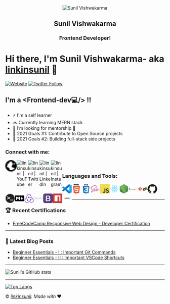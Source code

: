 <p align="center">
 <img width="100px" src="https://avatars.githubusercontent.com/u/71932768?s=400&u=907ce697cbb32a87463b1ee26079cb9600e13c5b&v=4" align="center" alt="Sunil Vishwakarma" />
 <h2 align="center">Sunil Vishwakarma</h2>
 <h3 align="center">Frontend Developer!</h3>
</p>

# Hi there, I'm Sunil Vishwakarma- aka [linkinsunil][linkedin] 👋

[![Website](https://img.shields.io/website?label=portfolio&style=for-the-badge&url=https%3A%2F%2Flinkinsunil.netlify.app)](https://linkinsunil.netlify.app)
[![Twitter Follow](https://img.shields.io/twitter/follow/officialskv?color=1DA1F2&logo=twitter&style=for-the-badge)](https://twitter.com/intent/follow?original_referer=https%3A%2F%2Fgithub.com%2Flinkinsunil&screen_name=Sunil)

## I'm a <Frontend-dev💻/> !!

- ⚡ I'm a self learner
- 🔜 Currently learning MERN stack 
- 🚾 I’m looking for mentorship 🤝
- 🔂 2021 Goals #1: Contribute to Open Source projects
- 🔂 2021 Goals #2: Building full-stack side projects


### Connect with me:

[<img align="left" alt="linkinsunil" width="36px" src="https://raw.githubusercontent.com/iconic/open-iconic/master/svg/globe.svg" />][website]
[<img align="left" alt="linkinsunil | YouTube" width="36px" src="https://cdn.jsdelivr.net/npm/simple-icons@v3/icons/youtube.svg" />][youtube]
[<img align="left" alt="linkinsunil | Twitter" width="36px" src="https://cdn.jsdelivr.net/npm/simple-icons@v3/icons/twitter.svg" />][twitter]
[<img align="left" alt="linkinsunil | LinkedIn" width="36px" src="https://cdn.jsdelivr.net/npm/simple-icons@v3/icons/linkedin.svg" />][linkedin]
[<img align="left" alt="linkinsunil | Instagram" width="36px" src="https://cdn.jsdelivr.net/npm/simple-icons@v3/icons/instagram.svg" />][instagram]

<br />

### Languages and Tools:


<!-- [<img src="https://img.shields.io/badge/html5-%23E34F26.svg?style=for-the-badge&amp;logo=html5&amp;logoColor=white" alt="HTML5" />][website]
[<img src="https://img.shields.io/badge/css3-%231572B6.svg?style=for-the-badge&amp;logo=css3&amp;logoColor=white" alt="CSS3" />][website]
[<img src="https://img.shields.io/badge/javascript-%23323330.svg?style=for-the-badge&amp;logo=javascript&amp;logoColor=%23F7DF1E" alt="JavaScript" />][website]
[<img src="https://img.shields.io/badge/react-%2320232a.svg?style=for-the-badge&amp;logo=react&amp;logoColor=%2361DAFB" alt="ReactJs" />][website]
[<img src="https://img.shields.io/badge/redux-%23593d88.svg?style=for-the-badge&amp;logo=redux&amp;logoColor=white" alt="Redux" />][website]
[<img src="https://img.shields.io/badge/express.js-%23404d59.svg?style=for-the-badge&amp;logo=express&amp;logoColor=%2361DAFB" alt="ExpressJs" />][website]
[<img src="https://img.shields.io/badge/node.js-6DA55F?style=for-the-badge&amp;logo=node.js&amp;logoColor=white" alt="NodeJs" />][website]
[<img src="https://img.shields.io/badge/jquery-%230769AD.svg?style=for-the-badge&amp;logo=jquery&amp;logoColor=white" alt="jQuery" />][website]
[<img src="https://img.shields.io/badge/SASS-hotpink.svg?style=for-the-badge&amp;logo=SASS&amp;logoColor=white" alt="Sass" />][website]
[<img src="https://img.shields.io/badge/NPM-%23000000.svg?style=for-the-badge&amp;logo=npm&amp;logoColor=white" alt="NPM" />][website]
[<img src="https://img.shields.io/badge/bootstrap-%23563D7C.svg?style=for-the-badge&amp;logo=bootstrap&amp;logoColor=white" alt="Bootstrap" />][website]
[<img src="https://img.shields.io/badge/markdown-%23000000.svg?style=for-the-badge&amp;logo=markdown&amp;logoColor=white" alt="Markdown" />][website]
[<img src="https://img.shields.io/badge/MongoDB-%234ea94b.svg?style=for-the-badge&amp;logo=mongodb&amp;logoColor=white" alt="MongoDB" />][website]
[<img src="https://img.shields.io/badge/Visual%20Studio%20Code-0078d7.svg?style=for-the-badge&amp;logo=visual-studio-code&amp;logoColor=white" alt="VSCode" />][website]
[<img src="https://img.shields.io/badge/Codesandbox-040404?style=for-the-badge&amp;logo=codesandbox&amp;logoColor=DBDBDB" alt="CodeSandbox" />][website]
[<img src="https://img.shields.io/badge/CodePen-white?style=for-the-badge&amp;logo=codepen&amp;logoColor=black" alt="Codepen" />][website]
[<img src="https://img.shields.io/badge/git-%23F05033.svg?style=for-the-badge&amp;logo=git&amp;logoColor=white" alt="Git" />][website]
[<img src="https://img.shields.io/badge/github-%23121011.svg?style=for-the-badge&amp;logo=github&amp;logoColor=white" alt="GitHub" />][website]
[<img src="https://img.shields.io/badge/Postman-FF6C37?style=for-the-badge&amp;logo=postman&amp;logoColor=white" alt="Postman" />][website] -->


[<img align="left" alt="Visual Studio Code" width="30px" src="https://raw.githubusercontent.com/github/explore/80688e429a7d4ef2fca1e82350fe8e3517d3494d/topics/visual-studio-code/visual-studio-code.png" />][website]
[<img align="left" alt="HTML5" width="30px" src="https://raw.githubusercontent.com/github/explore/80688e429a7d4ef2fca1e82350fe8e3517d3494d/topics/html/html.png" />][website]
[<img align="left" alt="CSS3" width="30px" src="https://raw.githubusercontent.com/github/explore/80688e429a7d4ef2fca1e82350fe8e3517d3494d/topics/css/css.png" />][website]
[<img align="left" alt="Sass" width="30px" src="https://raw.githubusercontent.com/github/explore/80688e429a7d4ef2fca1e82350fe8e3517d3494d/topics/sass/sass.png" />][website]
[<img align="left" alt="JavaScript" width="30px" src="https://raw.githubusercontent.com/github/explore/80688e429a7d4ef2fca1e82350fe8e3517d3494d/topics/javascript/javascript.png" />][website]
[<img align="left" alt="React" width="30px" src="https://raw.githubusercontent.com/github/explore/80688e429a7d4ef2fca1e82350fe8e3517d3494d/topics/react/react.png" />][website]
[<img align="left" alt="Node.js" width="30px" src="https://raw.githubusercontent.com/github/explore/80688e429a7d4ef2fca1e82350fe8e3517d3494d/topics/nodejs/nodejs.png" />][website]
[<img align="left" alt="MongoDB" width="30px" src="https://raw.githubusercontent.com/github/explore/80688e429a7d4ef2fca1e82350fe8e3517d3494d/topics/mongodb/mongodb.png" />][website]
[<img align="left" alt="Git" width="30px" src="https://raw.githubusercontent.com/github/explore/80688e429a7d4ef2fca1e82350fe8e3517d3494d/topics/git/git.png" />][website]
[<img align="left" alt="GitHub" width="30px" src="https://raw.githubusercontent.com/github/explore/78df643247d429f6cc873026c0622819ad797942/topics/github/github.png" />][website]
[<img align="left" alt="Terminal" width="30px" src="https://raw.githubusercontent.com/github/explore/80688e429a7d4ef2fca1e82350fe8e3517d3494d/topics/terminal/terminal.png" />][website]
[<img align="left" alt="Markdown" width="30px" src="https://raw.githubusercontent.com/github/explore/80688e429a7d4ef2fca1e82350fe8e3517d3494d/topics/markdown/markdown.png" />][website]
[<img align="left" alt="Redux" width="30px" src="https://raw.githubusercontent.com/github/explore/80688e429a7d4ef2fca1e82350fe8e3517d3494d/topics/redux/redux.png" />][website]
[<img align="left" alt="Express" width="30px" src="https://raw.githubusercontent.com/github/explore/80688e429a7d4ef2fca1e82350fe8e3517d3494d/topics/express/express.png" />][website]
[<img align="left" alt="Bootstrap" width="30px" src="https://raw.githubusercontent.com/github/explore/80688e429a7d4ef2fca1e82350fe8e3517d3494d/topics/bootstrap/bootstrap.png" />][website]
[<img align="left" alt="NPM" width="30px" src="https://raw.githubusercontent.com/github/explore/80688e429a7d4ef2fca1e82350fe8e3517d3494d/topics/npm/npm.png" />][website]
[<img align="left" alt="jQuery" width="30px" src="https://raw.githubusercontent.com/github/explore/80688e429a7d4ef2fca1e82350fe8e3517d3494d/topics/jquery/jquery.png" />][website]
<!-- [<img align="left" alt="Postman" width="30px" src="https://raw.githubusercontent.com/github/explore/80688e429a7d4ef2fca1e82350fe8e3517d3494d/topics/postman/postman.png" />][website]
[<img align="left" alt="Codesandbox" width="30px" src="https://raw.githubusercontent.com/github/explore/80688e429a7d4ef2fca1e82350fe8e3517d3494d/topics/codesandbox/codesandbox.png" />][website]
[<img align="left" alt="Codepen" width="30px" src="https://raw.githubusercontent.com/github/explore/80688e429a7d4ef2fca1e82350fe8e3517d3494d/topics/codepen/codepen.png" />][website] -->

<br />
<br />

---

### 🏆 Recent Certifications

<!-- CERTIFICATION:START -->
- [FreeCodeCamp Responsive Web Design - Developer Certification](https://www.freecodecamp.org/certification/linkinsunil/responsive-web-design)

<!-- CERTIFICATION:END -->

<!-- ➡️ [more videos...](https://youtube.com/codestackr) -->

---

### 📕 Latest Blog Posts

<!-- BLOG-POST-LIST:START -->
- [Beginner Essentials - I : Important Git Commands](https://linkinsunil.hashnode.dev/beginner-essentials-i-important-git-commands)
- [Beginner Essentials - II : Important VSCode Shortcuts](https://linkinsunil.hashnode.dev/beginner-essentials-ii-important-vscode-shortcuts)
<!-- BLOG-POST-LIST:END -->

<!-- ➡️ [more blog posts...](https://codestackr.com) -->

---

![Sunil's GitHub stats](https://github-readme-stats.vercel.app/api?username=linkinsunil&hide=issues,contribs&show_icons=true&theme=radical)

---

[![Top Langs](https://github-readme-stats.vercel.app/api/top-langs/?username=linkinsunil&layout=compact)](https://github.com/linkinsunil/github-readme-stats)



© *[linkinsunil][linkedin]. Made with* ❤


[website]: https://linkinsunil.netlify.app
[twitter]: https://twitter.com/officialskv
[youtube]: https://youtube.com/
[instagram]: https://instagram.com/linkinsunil
[linkedin]: https://www.linkedin.com/in/linkinsunil/
[blog]: https://linkinsunil.netlify.app/blogs.html
